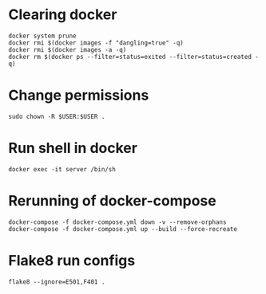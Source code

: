 # Clearing docker

```shell script
docker system prune
docker rmi $(docker images -f "dangling=true" -q)
docker rmi $(docker images -a -q)
docker rm $(docker ps --filter=status=exited --filter=status=created -q)
```

# Change permissions

```shell script
sudo chown -R $USER:$USER .
```

# Run shell in docker

```shell script
docker exec -it server /bin/sh
```

# Rerunning of docker-compose

```shell script
docker-compose -f docker-compose.yml down -v --remove-orphans
docker-compose -f docker-compose.yml up --build --force-recreate
```

# Flake8 run configs

```shell script
flake8 --ignore=E501,F401 .
```

